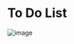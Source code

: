# To Do List

![image](https://github.com/Shoaib-Qadeer/TDL_APP/assets/66921553/5a1b7b94-08e7-46f6-a372-e6447b8ea8ad)


